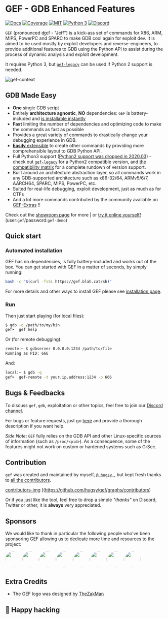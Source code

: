 # GEF - GDB Enhanced Features #

[![Docs](https://img.shields.io/badge/Documentation-blue.svg)](https://hugsy.github.io/gef/) [![Coverage](https://img.shields.io/badge/Coverage-purple.svg)](https://hugsy.github.io/gef/coverage/) [![MIT](https://img.shields.io/packagist/l/doctrine/orm.svg?maxAge=2592000?style=plastic)](https://github.com/hugsy/gef/blob/main/LICENSE) [![Python 3](https://img.shields.io/badge/Python-3-green.svg)](https://github.com/hugsy/gef/) [![Discord](https://img.shields.io/badge/Discord-GDB--GEF-yellow)](https://discord.gg/HCS8Hg7)

`GEF` (pronounced ʤɛf - "Jeff") is a kick-ass set of commands for X86, ARM, MIPS, PowerPC and SPARC
to make GDB cool again for exploit dev. It is aimed to be used mostly by exploit developers and
reverse-engineers, to provide additional features to GDB using the Python API to assist during the
process of dynamic analysis and exploit development.

It requires Python 3, but [`gef-legacy`](https://github.com/hugsy/gef-legacy) can be used if Python
2 support is needed.

![gef-context](https://i.imgur.com/E3EuQPs.png)

## GDB Made Easy

* **One** single GDB script
* Entirely **architecture agnostic**, **NO** dependencies: `GEF` is battery-included and [is
  installable instantly](https://hugsy.github.io/gef/#setup)
* **Fast** limiting the number of dependencies and optimizing code to make the commands as fast as
  possible
* Provides a great variety of commands to drastically change your debugging experience in GDB.
* [**Easily** extensible](https://hugsy.github.io/gef/api/) to create other commands by providing
  more comprehensible layout to GDB Python API.
* Full Python3 support ([Python2 support was dropped in
  2020.03](https://github.com/hugsy/gef/releases/tag/2020.03)) - check out
  [`gef-legacy`](https://github.com/hugsy/gef-legacy) for a Python2 compatible version, and [the
  compatibility matrix](/docs/compat.md) for a complete rundown of version support.
* Built around an architecture abstraction layer, so all commands work in any GDB-supported
  architecture such as x86-32/64, ARMv5/6/7, AARCH64, SPARC, MIPS, PowerPC, etc.
* Suited for real-life debugging, exploit development, just as much as for CTFs
* And a lot more commands contributed by the community available on [GEF-Extras](https://github.com/hugsy/gef-extras) !!

Check out the [showroom page](https://hugsy.github.io/gef/screenshots/) for more | or [try it online
yourself!](https://demo.gef.blah.cat) (user:`gef`/password:`gef-demo`)

## Quick start

### Automated installation

GEF has no dependencies, is fully battery-included and works out of the box. You can get started
with GEF in a matter of seconds, by simply running:

```bash
bash -c "$(curl -fsSL https://gef.blah.cat/sh)"
```

For more details and other ways to install GEF please see [installation
page](https://hugsy.github.io/gef/install/).

### Run

Then just start playing (for local files):

```bash
$ gdb -q /path/to/my/bin
gef➤  gef help
```

Or (for remote debugging):

```bash
remote:~ $ gdbserver 0.0.0.0:1234 /path/to/file
Running as PID: 666
```

And:

```bash
local:~ $ gdb -q
gef➤  gef-remote -t your.ip.address:1234 -p 666
```

## Bugs & Feedbacks ##

To discuss `gef`, `gdb`, exploitation or other topics, feel free to join our [Discord
channel](https://discord.gg/HCS8Hg7).

For bugs or feature requests, just go [here](https://github.com/hugsy/gef/issues) and provide a
thorough description if you want help.

_Side Note_: `GEF` fully relies on the GDB API and other Linux-specific sources of information (such
as `/proc/<pid>`). As a consequence, some of the features might not work on custom or hardened
systems such as GrSec.

## Contribution ##

`gef` was created and maintained by myself, [`@_hugsy_`](https://twitter.com/_hugsy_), but kept
fresh thanks to [all the contributors](https://github.com/hugsy/gef/graphs/contributors).

[contributors-img](https://contrib.rocks/image?repo=hugsy/gef) ](https://github.com/hugsy/gef/graphs/contributors)

Or if you just like the tool, feel free to drop a simple _"thanks"_ on Discord, Twitter or other, it
is **always** very appreciated.

## Sponsors ##

We would like to thank in particular the following people who've been sponsoring GEF allowing us to
dedicate more time and resources to the project:

[<img src="https://github.com/nkaretnikov.png" height="50px" width="50px" style="border-radius: 50%">](https://github.com/nkaretnikov)
[<img src="https://github.com/R3zk0n.png" height="50px" width="50px" style="border-radius: 50%">](https://github.com/r3zk0n)
[<img src="https://github.com/merces.png" height="50px" width="50px" style="border-radius: 50%">](https://github.com/merces)
[<img src="https://github.com/nbars.png" height="50px" width="50px" style="border-radius: 50%">](https://github.com/nbars)
[<img src="https://github.com/maycon.png" height="50px" width="50px" style="border-radius: 50%">](https://github.com/maycon)
[<img src="https://github.com/jespinhara.png" height="50px" width="50px" style="border-radius: 50%">](https://github.com/jespinhara)
[<img src="https://github.com/therealdreg.png" height="50px" width="50px" style="border-radius: 50%">](https://github.com/therealdreg)
[<img src="https://github.com/mikesart.png" height="50px" width="50px" style="border-radius: 50%">](https://github.com/mikesart)

## Extra Credits

* The GEF logo was designed by [TheZakMan](https://twitter.com/thezakman)

## 🍺 Happy hacking
